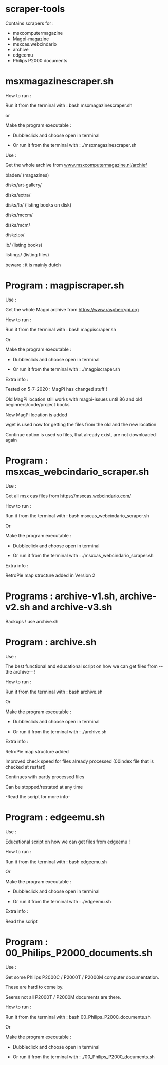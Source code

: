 # scraper-tools

Contains scrapers for :
- msxcomputermagazine 
- Magpi-magazine
- msxcas.webcindario
- archive
- edgeemu
- Philips P2000 documents


# msxmagazinescraper.sh

How to run :

Run it from the terminal with : bash msxmagazinescraper.sh

or

Make the program executable :

- Dubbleclick and choose open in terminal

- Or run it from the terminal with : ./msxmagazinescraper.sh

Use : 

Get the whole archive from www.msxcomputermagazine.nl/archief 

bladen/ (magazines)

disks/art-gallery/ 

disks/extra/ 

disks/lb/ (listing books on disk)

disks/mccm/ 

disks/mcm/ 

diskzips/ 

lb/ (listing books)

listings/ (listing files)

beware : it is mainly dutch


# Program : magpiscraper.sh

Use : 

Get the whole Magpi archive from https://www.raspberrypi.org

How to run :

Run it from the terminal with : bash magpiscraper.sh

Or

Make the program executable :

- Dubbleclick and choose open in terminal

- Or run it from the terminal with : ./magpiscraper.sh

Extra info :

Tested on 5-7-2020 : MagPi has changed stuff !

Old MagPi location still works with magpi-issues until 86 and old beginners/code/project books

New MagPi location is added

wget is used now for getting the files from the old and the new location

Continue option is used so files, that already exist, are not downloaded again


# Program : msxcas_webcindario_scraper.sh

Use : 

Get all msx cas files from https://msxcas.webcindario.com/

How to run :

Run it from the terminal with : bash msxcas_webcindario_scraper.sh

Or

Make the program executable :

- Dubbleclick and choose open in terminal

- Or run it from the terminal with : ./msxcas_webcindario_scraper.sh

Extra info :

RetroPie map structure added in Version 2


# Programs : archive-v1.sh, archive-v2.sh and archive-v3.sh

Backups ! use archive.sh


# Program : archive.sh

Use : 

The best functional and educational script on how we can get files from --the archive-- !

How to run :

Run it from the terminal with : bash archive.sh

Or

Make the program executable :

- Dubbleclick and choose open in terminal

- Or run it from the terminal with : ./archive.sh

Extra info :

RetroPie map structure added

Improved check speed for files already processed (00index file that is checked at restart)

Continues with partly processed files

Can be stopped/restated at any time

-Read the script for more info-


# Program : edgeemu.sh

Use : 

Educational script on how we can get files from edgeemu !

How to run :

Run it from the terminal with : bash edgeemu.sh

Or

Make the program executable :

- Dubbleclick and choose open in terminal

- Or run it from the terminal with : ./edgeemu.sh

Extra info :

Read the script


# Program : 00_Philips_P2000_documents.sh

Use : 

Get some Philips P2000C / P2000T / P2000M computer documentation.

These are hard to come by.

Seems not all P2000T / P2000M documents are there.

How to run :

Run it from the terminal with : bash 00_Philips_P2000_documents.sh

Or

Make the program executable :

- Dubbleclick and choose open in terminal

- Or run it from the terminal with : ./00_Philips_P2000_documents.sh

